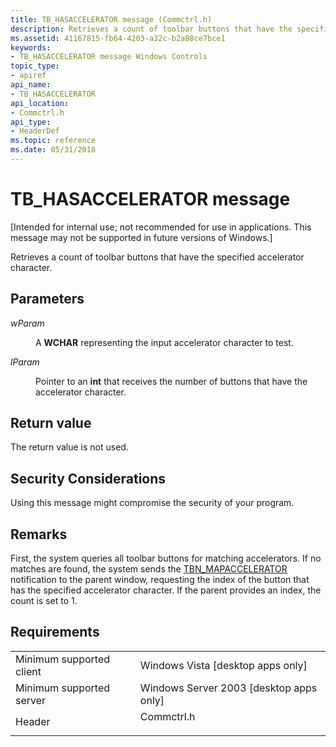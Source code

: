 ```yaml
---
title: TB_HASACCELERATOR message (Commctrl.h)
description: Retrieves a count of toolbar buttons that have the specified accelerator character.
ms.assetid: 41167815-fb64-4203-a32c-b2a88ce7bce1
keywords:
- TB_HASACCELERATOR message Windows Controls
topic_type:
- apiref
api_name:
- TB_HASACCELERATOR
api_location:
- Commctrl.h
api_type:
- HeaderDef
ms.topic: reference
ms.date: 05/31/2018
---
```


# TB\_HASACCELERATOR message

\[Intended for internal use; not recommended for use in applications. This message may not be supported in future versions of Windows.\]

Retrieves a count of toolbar buttons that have the specified accelerator character.

## Parameters

<dl> <dt>

*wParam* 
</dt> <dd>

A **WCHAR** representing the input accelerator character to test.

</dd> <dt>

*lParam* 
</dt> <dd>

Pointer to an **int** that receives the number of buttons that have the accelerator character.

</dd> </dl>

## Return value

The return value is not used.

## Security Considerations

Using this message might compromise the security of your program.

## Remarks

First, the system queries all toolbar buttons for matching accelerators. If no matches are found, the system sends the [TBN\_MAPACCELERATOR](tbn-mapaccelerator.md) notification to the parent window, requesting the index of the button that has the specified accelerator character. If the parent provides an index, the count is set to 1.

## Requirements



|                                     |                                                                                       |
|-------------------------------------|---------------------------------------------------------------------------------------|
| Minimum supported client<br/> | Windows Vista \[desktop apps only\]<br/>                                        |
| Minimum supported server<br/> | Windows Server 2003 \[desktop apps only\]<br/>                                  |
| Header<br/>                   | <dl> <dt>Commctrl.h</dt> </dl> |



 

 





